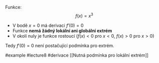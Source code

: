 Funkce:
$$
f(x) = x^3
$$

- V bodě $x = 0$ má derivaci $f'(0) = 0$
- Funkce **nemá žádný lokální ani globální extrém**
- V okolí nuly je funkce rostoucí ($f(x) < 0$ pro $x < 0$, $f(x) > 0$ pro $x > 0$)

Tedy $f'(0) = 0$ není postačující podmínka pro extrém.


#example #lecture8 #derivace 
[[Nutná podmínka pro lokální extrém]]